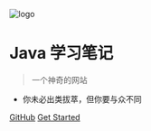 ![logo](_media/icon.svg)
# Java 学习笔记
> 一个神奇的网站

* 你未必出类拔萃，但你要与众不同

[GitHub](https://github.com/Acc2020/Could-Notes)
[Get Started](#java)
